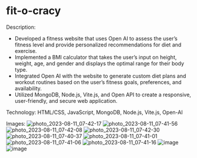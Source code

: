 # fit-o-cracy 

 Description: 
- Developed a fitness website that uses Open AI to assess the user’s fitness level and provide personalized 
recommendations for diet and exercise.
- Implemented a BMI calculator that takes the user’s input on height, weight, age, and gender and displays the 
optimal range for their body type.
- Integrated Open AI with the website to generate custom diet plans and workout routines based on the user’s 
fitness goals, preferences, and availability.
- Utilized MongoDB, Node.js, Vite.js, and Open API to create a responsive, user-friendly, and secure web 
application.

Technology: HTML/CSS, JavaScript, MongoDB, Node.js, Vite.js, Open-AI

Images:
![photo_2023-08-11_07-42-17](https://github.com/vishvas01/fit-o-cracy-final/assets/45497718/cddd8aa1-26e9-4d75-8dc7-4dd274101724)
![photo_2023-08-11_07-41-56](https://github.com/vishvas01/fit-o-cracy-final/assets/45497718/3030c267-e7e3-4067-9eeb-987bb4ba15a6)
![photo_2023-08-11_07-42-08](https://github.com/vishvas01/fit-o-cracy-final/assets/45497718/0347666b-659f-4a8b-ab87-350d8443e43e)
![photo_2023-08-11_07-42-30](https://github.com/vishvas01/fit-o-cracy-final/assets/45497718/585af34b-e004-44f8-8408-2fcbae22357e)
![photo_2023-08-11_07-40-37](https://github.com/vishvas01/fit-o-cracy-final/assets/45497718/41591190-ff07-4bf8-bcad-749536aaea61)
![photo_2023-08-11_07-41-01](https://github.com/vishvas01/fit-o-cracy-final/assets/45497718/7f8f664c-69d0-4aae-866e-526ab8eae2e9)
![photo_2023-08-11_07-41-06](https://github.com/vishvas01/fit-o-cracy-final/assets/45497718/c730d327-401c-4ae2-8652-e8f58d289763)
![photo_2023-08-11_07-41-16](https://github.com/vishvas01/fit-o-cracy-final/assets/45497718/176deef7-b05c-4d4b-9df1-1b42cf70ceaf)
![image](https://github.com/vishvas01/fit-o-cracy-final/assets/45497718/07b2da29-b8b4-4d9e-9c4e-47a9c0203031)
![image](https://github.com/vishvas01/fit-o-cracy-final/assets/45497718/9cc0aec0-423d-4d16-9fed-ea2bec6e0111)
